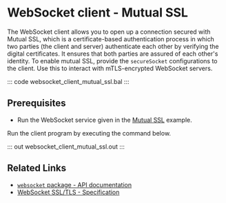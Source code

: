 # WebSocket client - Mutual SSL

The WebSocket client allows you to open up a connection secured with Mutual SSL, which is a certificate-based authentication process in which two parties (the client and server) authenticate each other by verifying the digital certificates. It ensures that both parties are assured of each other's identity. To enable mutual SSL, provide the `secureSocket` configurations to the client. Use this to interact with mTLS-encrypted WebSocket servers.

::: code websocket_client_mutual_ssl.bal :::

## Prerequisites
- Run the WebSocket service given in the [Mutual SSL](/learn/by-example/websocket-service-mutual-ssl/) example.

Run the client program by executing the command below.

::: out websocket_client_mutual_ssl.out :::

## Related Links
- [`websocket` package - API documentation](https://lib.ballerina.io/ballerina/websocket/latest)
- [WebSocket SSL/TLS - Specification](/spec/websocket/#5-securing-the-websocket-connections)

